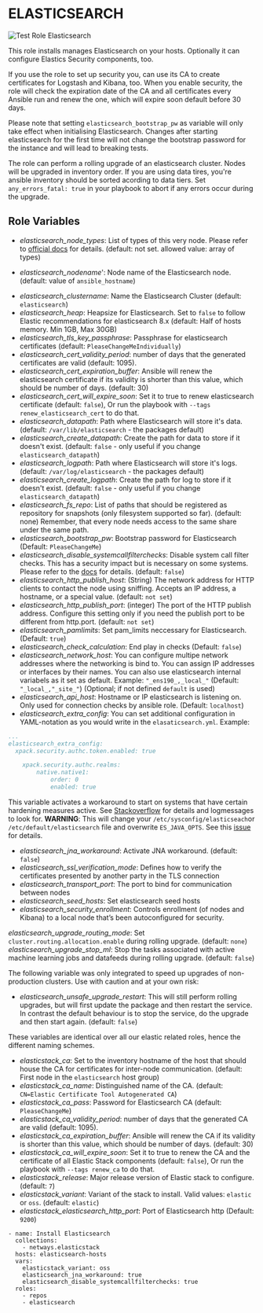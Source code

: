 ELASTICSEARCH
=========

![Test Role Elasticsearch](https://github.com/netways/ansible-collection-elasticstack/actions/workflows/test_role_elasticsearch.yml/badge.svg)

This role installs manages Elasticsearch on your hosts. Optionally it can configure Elastics Security components, too.

If you use the role to set up security you, can use its CA to create certificates for Logstash and Kibana, too. When you enable security, the role will check the expiration date of the CA and all certificates every Ansible run and renew the one, which will expire soon default before 30 days.

Please note that setting `elasticsearch_bootstrap_pw` as variable will only take effect when initialising Elasticsearch. Changes after starting elasticsearch for the first time will not change the bootstrap password for the instance and will lead to breaking tests.

The role can perform a rolling upgrade of an elasticsearch cluster. Nodes will be upgraded in inventory order. If you are using data tires, you're ansible inventory should be sorted acording to data tiers.  Set `any_errors_fatal: true` in your playbook to abort if any errors occur during the upgrade.


Role Variables
--------------

* *elasticsearch_node_types*: List of types of this very node. Please refer to [official docs](https://www.elastic.co/guide/en/elasticsearch/reference/current/modules-node.html) for details. (default: not set. allowed value: array of types)
+ *elasticsearch_nodename*': Node name of the Elasticsearch node. (default: value of `ansible_hostname`)
* *elasticsearch_clustername*: Name the Elasticsearch Cluster (default: `elasticsearch`)
* *elasticsearch_heap*: Heapsize for Elasticsearch. Set to `false` to follow Elastic recommendations for elasticsearch 8.x (default: Half of hosts memory. Min 1GB, Max 30GB)
* *elasticsearch_tls_key_passphrase*: Passphrase for elasticsearch certificates (default: `PleaseChangeMeIndividually`)
* *elasticsearch_cert_validity_period*: number of days that the generated certificates are valid (default: 1095).
* *elasticsearch_cert_expiration_buffer*: Ansible will renew the elasticsearch certificate if its validity is shorter than this value, which should be number of days. (default: 30)
* *elasticsearch_cert_will_expire_soon*: Set it to true to renew elasticsearch certificate (default: `false`), Or run the playbook with `--tags renew_elasticsearch_cert` to do that.
* *elasticsearch_datapath*: Path where Elasticsearch will store it's data. (default: `/var/lib/elasticsearch` - the packages default)
* *elasticsearch_create_datapath*: Create the path for data to store if it doesn't exist. (default: `false` - only useful if you change `elasticsearch_datapath`)
* *elasticsearch_logpath*: Path where Elasticsearch will store it's logs. (default: `/var/log/elasticsearch` - the packages default)
* *elasticsearch_create_logpath*: Create the path for log to store if it doesn't exist. (default: `false` - only useful if you change `elasticsearch_datapath`)
* *elasticsearch_fs_repo*: List of paths that should be registered as repository for snapshots (only filesystem supported so far). (default: none) Remember, that every node needs access to the same share under the same path.
* *elasticsearch_bootstrap_pw*: Bootstrap password for Elasticsearch (Default: `PleaseChangeMe`)
* *elasticsearch_disable_systemcallfilterchecks*: Disable system call filter checks. This has a security impact but is necessary on some systems. Please refer to the [docs](https://www.elastic.co/guide/en/elasticsearch/reference/7.17/_system_call_filter_check.html) for details. (default: `false`)
* *elasticsearch_http_publish_host*: (String) The network address for HTTP clients to contact the node using sniffing. Accepts an IP address, a hostname, or a special value. (default: `not set`)
* *elasticsearch_http_publish_port*: (integer) The port of the HTTP publish address. Configure this setting only if you need the publish port to be different from http.port. (default: `not set`)
* *elasticsearch_pamlimits*: Set pam_limits neccessary for Elasticsearch. (Default: `true`)
* *elasticsearch_check_calculation*: End play in checks (Default: `false`)
* *elasticsearch_network_host*: You can configure multipe network addresses where the networking is bind to. You can assign IP addresses or interfaces by their names. You can also use elasticsearch internal variabels as it set as default. Example: `"_ens190_,_local_"` (Default: `"_local_,"_site_"`) (Optional; if not defined `default` is used)
* *elasticsearch_api_host*: Hostname or IP elasticsearch is listening on. Only used for connection checks by ansible role. (Default: `localhost`)
* *elasticsearch_extra_config*: You can set additional configuration in YAML-notation as you would write in the `elasaticsearch.yml`. Example:

```YAML
...
elasticsearch_extra_config:
  xpack.security.authc.token.enabled: true

    xpack.security.authc.realms:
        native.native1:
            order: 0
            enabled: true
```

This variable activates a workaround to start on systems that have certain hardening measures active. See [Stackoverflow](https://stackoverflow.com/questions/47824643/unable-to-load-jna-native-support-library-elasticsearch-6-x/50371992#50371992) for details and logmessages to look for. **WARNING**: This will change your `/etc/sysconfig/elasticseach`or `/etc/default/elasticsearch` file and overwrite `ES_JAVA_OPTS`. See this [issue](https://github.com/netways/ansible-role-elasticsearch/issues/79) for details.

* *elasticsearch_jna_workaround*: Activate JNA workaround. (default: `false`)
* *elasticsearch_ssl_verification_mode*: Defines how to verify the certificates presented by another party in the TLS connection
* *elasticsearch_transport_port*: The port to bind for communication between nodes
* *elasticsearch_seed_hosts*: Set elasticsearch seed hosts
* *elasticsearch_security_enrollment*: Controls enrollment (of nodes and Kibana) to a local node that’s been autoconfigured for security.

*elasticsearch_upgrade_routing_mode*: Set `cluster.routing.allocation.enable` during rolling upgrade. (default: `none`)
*elasticsearch_upgrade_stop_ml*: Stop the tasks associated with active machine learning jobs and datafeeds during rolling upgrade. (default: `false`)

The following variable was only integrated to speed up upgrades of non-production clusters. Use with caution and at your own risk:

* *elasticsearch_unsafe_upgrade_restart*: This will still perform rolling upgrades, but will first update the package and then restart the service. In contrast the default behaviour is to stop the service, do the upgrade and then start again. (default: `false`)

These variables are identical over all our elastic related roles, hence the different naming schemes.

* *elasticstack_ca*: Set to the inventory hostname of the host that should house the CA for certificates for inter-node communication. (default: First node in the `elasticsearch` host group)
* *elasticstack_ca_name*: Distinguished name of the CA. (default: `CN=Elastic Certificate Tool Autogenerated CA`)
* *elasticstack_ca_pass*: Password for Elasticsearch CA (default: `PleaseChangeMe`)
* *elasticstack_ca_validity_period*: number of days that the generated CA are valid (default: 1095).
* *elasticstack_ca_expiration_buffer*: Ansible will renew the CA if its validity is shorter than this value, which should be number of days. (default: 30)
* *elasticstack_ca_will_expire_soon*: Set it to true to renew the CA and the certificate of all Elastic Stack components (default: `false`), Or run the playbook with `--tags renew_ca` to do that.
* *elasticstack_release*: Major release version of Elastic stack to configure. (default: `7`)
* *elasticstack_variant*: Variant of the stack to install. Valid values: `elastic` or `oss`. (default: `elastic`)
* *elasticstack_elasticsearch_http_port*: Port of Elasticsearch http (Default: `9200`)

```
- name: Install Elasticsearch
  collections:
    - netways.elasticstack
  hosts: elasticsearch-hosts
  vars:
    elasticstack_variant: oss
    elasticsearch_jna_workaround: true
    elasticsearch_disable_systemcallfilterchecks: true
  roles:
    - repos
    - elasticsearch
```
